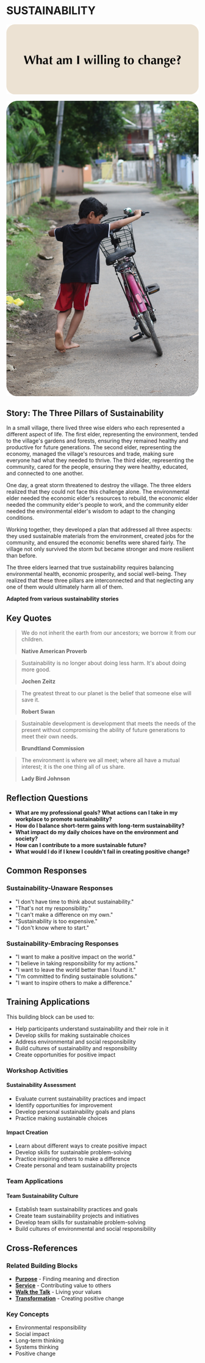 # SUSTAINABILITY

![Sustainability Question Card](SPEAKUP%20QUESTION%20CARDS%20FOR%20AI/SPEAK_UP_question_cards_AI27.png)

![Sustainability Photo Card](SPEAKUP%20PHOTO%20CARDS/SPEAK%20UP_Photo_Cards_VER2_26.png)

## Story: The Three Pillars of Sustainability

In a small village, there lived three wise elders who each represented a different aspect of life. The first elder, representing the environment, tended to the village's gardens and forests, ensuring they remained healthy and productive for future generations. The second elder, representing the economy, managed the village's resources and trade, making sure everyone had what they needed to thrive. The third elder, representing the community, cared for the people, ensuring they were healthy, educated, and connected to one another.

One day, a great storm threatened to destroy the village. The three elders realized that they could not face this challenge alone. The environmental elder needed the economic elder's resources to rebuild, the economic elder needed the community elder's people to work, and the community elder needed the environmental elder's wisdom to adapt to the changing conditions.

Working together, they developed a plan that addressed all three aspects: they used sustainable materials from the environment, created jobs for the community, and ensured the economic benefits were shared fairly. The village not only survived the storm but became stronger and more resilient than before.

The three elders learned that true sustainability requires balancing environmental health, economic prosperity, and social well-being. They realized that these three pillars are interconnected and that neglecting any one of them would ultimately harm all of them.

**Adapted from various sustainability stories**

## Key Quotes

> We do not inherit the earth from our ancestors; we borrow it from our children.
> 
> **Native American Proverb**

> Sustainability is no longer about doing less harm. It's about doing more good.
> 
> **Jochen Zeitz**

> The greatest threat to our planet is the belief that someone else will save it.
> 
> **Robert Swan**

> Sustainable development is development that meets the needs of the present without compromising the ability of future generations to meet their own needs.
> 
> **Brundtland Commission**

> The environment is where we all meet; where all have a mutual interest; it is the one thing all of us share.
> 
> **Lady Bird Johnson**

## Reflection Questions

- **What are my professional goals? What actions can I take in my workplace to promote sustainability?**
- **How do I balance short-term gains with long-term sustainability?**
- **What impact do my daily choices have on the environment and society?**
- **How can I contribute to a more sustainable future?**
- **What would I do if I knew I couldn't fail in creating positive change?**

## Common Responses

### Sustainability-Unaware Responses
- "I don't have time to think about sustainability."
- "That's not my responsibility."
- "I can't make a difference on my own."
- "Sustainability is too expensive."
- "I don't know where to start."

### Sustainability-Embracing Responses
- "I want to make a positive impact on the world."
- "I believe in taking responsibility for my actions."
- "I want to leave the world better than I found it."
- "I'm committed to finding sustainable solutions."
- "I want to inspire others to make a difference."

## Training Applications

This building block can be used to:
- Help participants understand sustainability and their role in it
- Develop skills for making sustainable choices
- Address environmental and social responsibility
- Build cultures of sustainability and responsibility
- Create opportunities for positive impact

### Workshop Activities

#### **Sustainability Assessment**
- Evaluate current sustainability practices and impact
- Identify opportunities for improvement
- Develop personal sustainability goals and plans
- Practice making sustainable choices

#### **Impact Creation**
- Learn about different ways to create positive impact
- Develop skills for sustainable problem-solving
- Practice inspiring others to make a difference
- Create personal and team sustainability projects

### Team Applications

#### **Team Sustainability Culture**
- Establish team sustainability practices and goals
- Create team sustainability projects and initiatives
- Develop team skills for sustainable problem-solving
- Build cultures of environmental and social responsibility

## Cross-References

### Related Building Blocks
- **[Purpose](purpose/README.md)** - Finding meaning and direction
- **[Service](service/README.md)** - Contributing value to others
- **[Walk the Talk](walk-the-talk/README.md)** - Living your values
- **[Transformation](transformation/README.md)** - Creating positive change

### Key Concepts
- Environmental responsibility
- Social impact
- Long-term thinking
- Systems thinking
- Positive change
